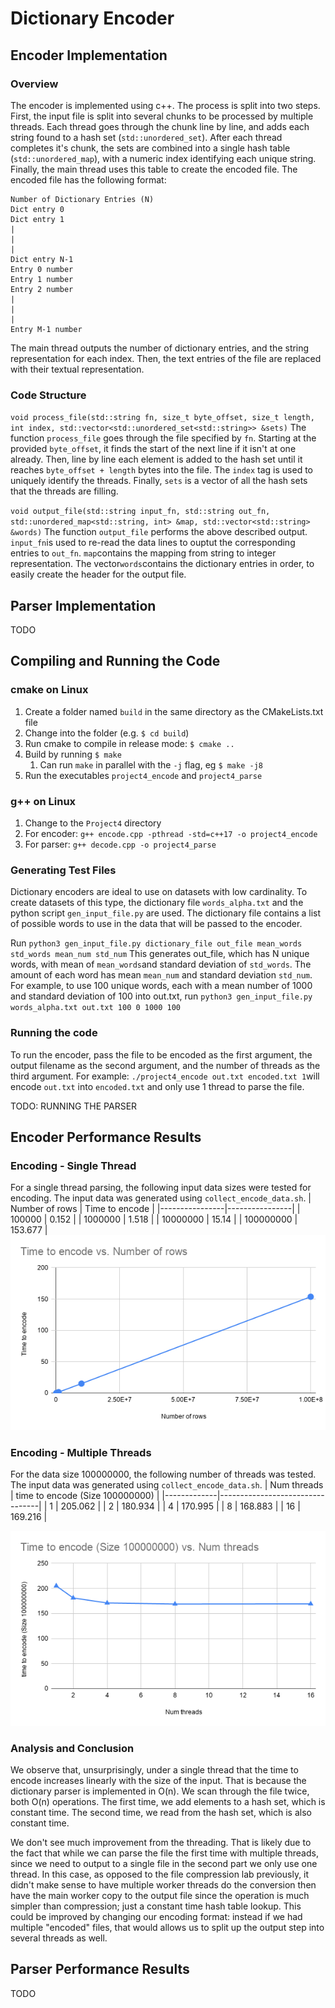 
# Dictionary Encoder

## Encoder Implementation

### Overview
The encoder is implemented using c++. The process is split into two steps. First, the input file is split into several chunks to be processed by multiple threads.
Each thread goes through the chunk line by line, and adds each string found to a hash set (`std::unordered_set`).
After each thread completes it's chunk, the sets are combined into a single hash table (`std::unordered_map`), with a numeric index identifying each unique string. Finally, the main thread uses this table to create the encoded file. The encoded file has the following format:
```
Number of Dictionary Entries (N)
Dict entry 0
Dict entry 1
|
|
|
Dict entry N-1
Entry 0 number
Entry 1 number
Entry 2 number
|
|
|
Entry M-1 number
```

The main thread outputs the number of dictionary entries, and the string representation for each index. Then, the text entries of the file are replaced with their textual representation.

### Code Structure
`void process_file(std::string fn, size_t byte_offset, size_t length, int index, std::vector<std::unordered_set<std::string>> &sets)`
The function `process_file` goes through the file specified by `fn`. Starting at the provided `byte_offset`, it finds the start of the next line if it isn't at one already. Then, line by line each element is added to the hash set until it reaches `byte_offset + length` bytes into the file. The `index` tag is used to uniquely identify the threads. Finally, `sets` is a vector of all the hash sets that the threads are filling.

`void output_file(std::string input_fn, std::string out_fn, std::unordered_map<std::string, int> &map, std::vector<std::string> &words)`
The function `output_file` performs the above described output. `input_fn`is used to re-read the data lines to ouptut the corresponding entries to `out_fn`. `map`contains the mapping from string to integer representation. The vector`words`contains the dictionary entries in order, to easily create the header for the output file.



## Parser Implementation
TODO

## Compiling and Running the Code

### cmake on Linux
1.  Create a folder named  `build`  in the same directory as the CMakeLists.txt file
2.  Change into the folder (e.g.  `$ cd build`)
3.  Run cmake to compile in release mode:  `$ cmake ..`
4.  Build by running  `$ make`
    1.  Can run  `make`  in parallel with the  `-j`  flag, eg  `$ make -j8`
5.  Run the executables `project4_encode` and `project4_parse` 

### g++ on Linux
1. Change to the `Project4` directory
2. For encoder: `g++ encode.cpp -pthread -std=c++17 -o project4_encode`
3. For parser: `g++ decode.cpp -o project4_parse`

### Generating Test Files
Dictionary encoders are ideal to use on datasets with low cardinality. To create datasets of this type, the dictionary file `words_alpha.txt` and the python script `gen_input_file.py` are used. The dictionary file contains a list of possible words to use in the data that will be passed to the encoder.

Run `python3 gen_input_file.py dictionary_file out_file mean_words std_words mean_num std_num`
This generates out_file, which has N unique words, with mean of `mean_words`and standard deviation of `std_words`. The amount of each word has mean `mean_num` and standard deviation `std_num`. For example, to use 100 unique words, each with a mean number of 1000 and standard deviation of 100 into out.txt, run `python3 gen_input_file.py words_alpha.txt out.txt 100 0 1000 100`

### Running the code
To run the encoder, pass the file to be encoded as the first argument, the output filename as the second argument, and the number of threads as the third argument. For example:
`./project4_encode out.txt encoded.txt 1`will encode `out.txt` into `encoded.txt` and only use 1 thread to parse the file.

TODO: RUNNING THE PARSER

## Encoder Performance Results


### Encoding - Single Thread
For a single thread parsing, the following input data sizes were tested for encoding. The input data was generated using `collect_encode_data.sh`.
| Number of rows | Time to encode |
|----------------|----------------|
|         100000 |          0.152 |
|        1000000 |          1.518 |
|       10000000 |          15.14 |
|      100000000 |        153.677 |
![](encode_plt1.png)

### Encoding - Multiple Threads
For the data size 100000000, the following number of threads was tested. The input data was generated using `collect_encode_data.sh`.
| Num threads | time to encode (Size 100000000) |
|-------------|---------------------------------|
|           1 |                         205.062 |
|           2 |                         180.934 |
|           4 |                         170.995 |
|           8 |                         168.883 |
|          16 |                         169.216 |

![](encode_plt2.png)
### Analysis and Conclusion
We observe that, unsurprisingly, under a single thread that the time to encode increases linearly with the size of the input. That is because the dictionary parser is implemented in O(n). We scan through the file twice, both O(n) operations. The first time, we add elements to a hash set, which is constant time. The second time, we read from the hash set, which is also constant time. 

We don't see much improvement from the threading. That is likely due to the fact that while we can parse the file the first time with multiple threads, since we need to output to a single file in the second part we only use one thread. In this case, as opposed to the file compression lab previously, it didn't make sense to have multiple worker threads do the conversion then have the main worker copy to the output file since the operation is much simpler than compression; just a constant time hash table lookup. 
This could be improved by changing our encoding format: instead if we had multiple "encoded" files, that would allows us to split up the output step into several threads as well.

## Parser Performance Results
TODO
